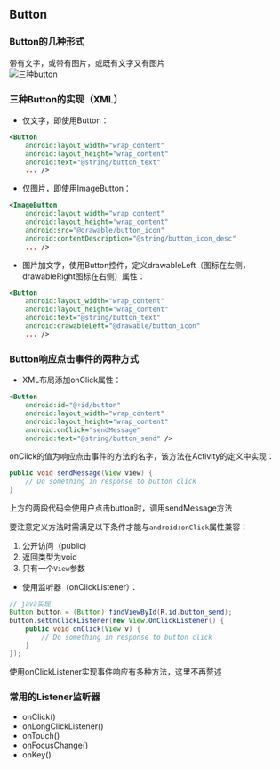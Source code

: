 ## Button
### Button的几种形式
带有文字，或带有图片，或既有文字又有图片  
![三种button](https://img-blog.csdnimg.cn/20200403155014372.png)  

### 三种Button的实现（XML）
- 仅文字，即使用Button：  
```xml
<Button
    android:layout_width="wrap_content"
    android:layout_height="wrap_content"
    android:text="@string/button_text"
    ... />
```

- 仅图片，即使用ImageButton：
```xml
<ImageButton
    android:layout_width="wrap_content"
    android:layout_height="wrap_content"
    android:src="@drawable/button_icon"
    android:contentDescription="@string/button_icon_desc"
    ... />
```

- 图片加文字，使用Button控件，定义drawableLeft（图标在左侧，drawableRight图标在右侧）属性：
```xml
<Button
    android:layout_width="wrap_content"
    android:layout_height="wrap_content"
    android:text="@string/button_text"
    android:drawableLeft="@drawable/button_icon"
    ... />
```

### Button响应点击事件的两种方式
- XML布局添加onClick属性：  
```xml
<Button
    android:id="@+id/button"
    android:layout_width="wrap_content"
    android:layout_height="wrap_content"
    android:onClick="sendMessage"
    android:text="@string/button_send" />
```
onClick的值为响应点击事件的方法的名字，该方法在Activity的定义中实现：  
```java
public void sendMessage(View view) {
    // Do something in response to button click
}
```
上方的两段代码会使用户点击button时，调用sendMessage方法  

要注意定义方法时需满足以下条件才能与```android:onClick```属性兼容：  
  1. 公开访问（public)
  2. 返回类型为void
  3. 只有一个```View```参数  

- 使用监听器（onClickListener）：   
```java
// java实现
Button button = (Button) findViewById(R.id.button_send);
button.setOnClickListener(new View.OnClickListener() {
    public void onClick(View v) {
        // Do something in response to button click
    }
});
```
使用onClickListener实现事件响应有多种方法，这里不再赘述

### 常用的Listener监听器
- onClick()
- onLongClickListener()
- onTouch()
- onFocusChange()
- onKey()
